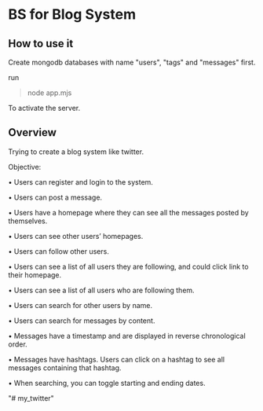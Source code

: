 # BS for Blog System

## How to use it

Create mongodb databases with name "users", "tags" and "messages" first. 

run 

> node app.mjs

To activate the server. 



## Overview

Trying to create a blog system like twitter. 

Objective:

•	Users can register and login to the system.

•	Users can post a message.

•	Users have a homepage where they can see all the messages posted by themselves.

•	Users can see other users’ homepages.

•	Users can follow other users.

•	Users can see a list of all users they are following, and could click link to their homepage.

•	Users can see a list of all users who are following them.

•	Users can search for other users by name.

•	Users can search for messages by content.

•	Messages have a timestamp and are displayed in reverse chronological order.

•	Messages have hashtags. Users can click on a hashtag to see all messages containing that hashtag.

•	When searching, you can toggle starting and ending dates.

"# my_twitter" 

